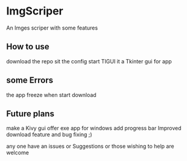 # ImgScriper
An Imges scriper with some features

## How to use
download the repo 
sit the config 
start TIGUI it a Tkinter gui for app 
## some Errors 
the app freeze when start download

## Future plans
make a Kivy gui 
offer exe app for windows
add progress bar
Improved download feature
and bug fixing ;)

any one have an issues or Suggestions or those wishing to help are welcome
